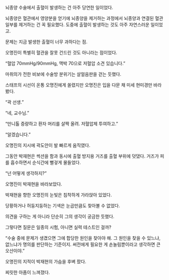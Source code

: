 뇌종양 수술에서 출혈이 발생하는 건 아주 당연한 일이었다.

뇌종양은 혈관에서 영양분을 얻기에 뇌종양을 제거하는 과정에서 뇌종양과 연결된 혈관 일부를 제거하는 건 꼭 필요했다. 도중에 출혈이 발생하는 것도 아주 자연스러운 일이었고.

문제는 지금 발생한 출혈이 너무 과하다는 점.

오명진이 특별히 혈관을 잘못 건드린 것도 아니라는 점이었다.

“혈압 70mmHg/90mmHg, 맥박 70으로 저혈압 소견 있습니다.”

마취의가 전한 비보에 수술방 분위기는 살얼음판을 걷는 듯했다.

스태프의 시선이 온통 오명진에게 쏠렸지만 오명진은 입을 다문 채 미세 현미경만 바라봤다.

“곽 선생.”

“네, 교수님.”

“만니톨 증량하고 환자 머리를 살짝 올려. 저혈압제 투여하고.”

“알겠습니다.”

오명진의 지시에 곽도안이 발 빠르게 움직였다.

그동안 박재현은 썩션을 함과 동시에 출혈 방지용 거즈를 출혈 부위에 덧댔다. 거즈가 피를 흡수하면서 순식간에 뻘겋게 물들었다.

“넌 어떻게 생각하지?”

오명진이 박재현을 바라보았다.

박재현을 향한 오명진의 눈빛은 침착하게 가라앉아 있었다.

당황하거나 허둥지둥하는 기색은 눈곱만큼도 찾아볼 수 없었다.

의견을 구하는 게 아니라 단순히 그의 생각이 궁금한 듯했다.

그렇다면 질문은 일종의 시험, 아니면 실력 테스트인 걸까?

“수술 중에 문제가 생겼으면 그에 합당한 원인을 찾아야 해. 그 원인을 찾을 수 있느냐, 없느냐가 명의를 판단하는 기준이지. 써전에게 필요한 게 손놀림뿐이라고 생각하면 큰 오산이야.”

오명진의 지적이 박재현의 가슴을 후벼 팠다.

찌릿한 아픔이 느껴졌다.